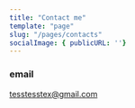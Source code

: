 ```yaml
---
title: "Contact me"
template: "page"
slug: "/pages/contacts"
socialImage: { publicURL: ''}
---
```


### email
[tesstesstex@gmail.com](mailto:tesstesstex@gmail.com)
